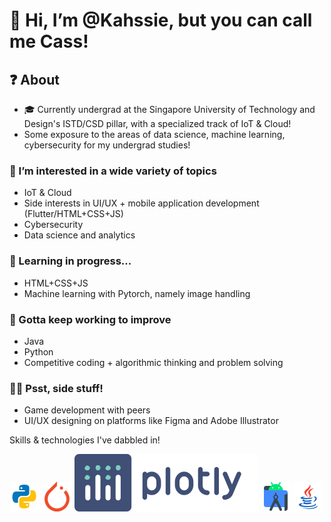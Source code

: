 # 👋 Hi, I’m @Kahssie, but you can call me Cass!

## ❓ About
- 🎓 Currently undergrad at the Singapore University of Technology and Design's ISTD/CSD pillar, with a specialized track of IoT & Cloud!
- Some exposure to the areas of data science, machine learning, cybersecurity for my undergrad studies!

### 👀 I’m interested in a wide variety of topics 
  * IoT & Cloud
  * Side interests in UI/UX + mobile application development (Flutter/HTML+CSS+JS)
  * Cybersecurity
  * Data science and analytics

### 🌱 Learning in progress...
  * HTML+CSS+JS
  * Machine learning with Pytorch, namely image handling
### 💪 Gotta keep working to improve
  * Java
  * Python
  * Competitive coding + algorithmic thinking and problem solving

### 🌷🌻 Psst, side stuff!
  * Game development with peers
  * UI/UX designing on platforms like Figma and Adobe Illustrator

Skills & technologies I've dabbled in!
<p float="left">
    <img src="icons/icons8-python-48.png">
    <img src="icons/pytorch_logo_icon_170820.png">
    <img src="icons/logo-plotly.svg">
    <img src="icons/icons8-android-studio-48.png"/>
    <img src="icons/icons8-java-48.png"/>



<!---
Kahssie/Kahssie is a ✨ special ✨ repository because its `README.md` (this file) appears on your GitHub profile.
You can click the Preview link to take a look at your changes.
--->
